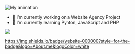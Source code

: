 ![My animation](./assets/jk42.gif)

- 🔭 I’m currently working on a Website Agency Project
- 🌱 I’m currently learning Pyhton, JavaScript and PHP

![](http://github-profile-summary-cards.vercel.app/api/cards/profile-details?username=jkengineer42&theme=apprentice)

https://img.shields.io/badge/website-000000?style=for-the-badge&logo=About.me&logoColor=white
